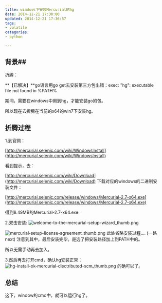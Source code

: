 ```yaml
---
title: windows下安装Mercurial的hg
date: 2014-12-21 17:30:00
updated: 2014-12-21 17:36:57
tags: 
- volatile
categories: 
- python

---
```

##  背景##

折腾：

**【已解决】**go语言用go get去安装第三方包出错：exec: "hg": executable file not found in %PATH%

期间，需要在windows中用到hg，才能安装go的包。


<!--more-->


所以现在去折腾在当前的x64的win7下安装hg。

##  折腾过程  ##

1.到官网：

[http://mercurial.selenic.com/wiki/WindowsInstall](http://mercurial.selenic.com/wiki/WindowsInstall)

看到提示，去：

[http://mercurial.selenic.com/wiki/Download](http://mercurial.selenic.com/wiki/Download)
下载对应的windows的二进制安装文件：

[http://mercurial.selenic.com/release/windows/Mercurial-2.7-x64.exe](http://mercurial.selenic.com/release/windows/Mercurial-2.7-x64.exe)

得到8.49MB的Mercurial-2.7-x64.exe

2.双击安装:
![welcome-to-the-mercurial-setup-wizard_thumb.png][1]

![mercurial-setup-license-agreement_thumb.png][2]
此处省略安装过程.... (一路next)
注意到其中，最后安装完毕，是选了把安装路径加上到PATH中的。

所以无需手动再去加入。

 

3.然后再去打开cmd，确认hg安装正常：
![hg-install-ok-mercurial-disctributed-scm_thumb.png][3]
的确可以了。

 
##  总结  ##

这下，window的cmd中，就可以运行hg了。

  [1]: https://imgs.gnux.cn/usr/uploads/2014/12/3426937944.png
  [2]: https://imgs.gnux.cn/usr/uploads/2014/12/989821977.png
  [3]: https://imgs.gnux.cn/usr/uploads/2014/12/3577028860.png